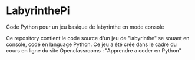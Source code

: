 # LabyrinthePi
Code Python pour un jeu basique de labyrinthe en mode console

Ce repository contient le code source d'un jeu de "labyrinthe" se souant en console, codé en language Python.
Ce jeu a été crée dans le cadre du cours en ligne du site Openclassrooms : "Apprendre a coder en Python"
